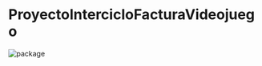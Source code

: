 # ProyectoIntercicloFacturaVideojuego

![package](https://user-images.githubusercontent.com/49033427/58651042-e699e100-82d5-11e9-93c1-09ac6ca26695.jpg)
